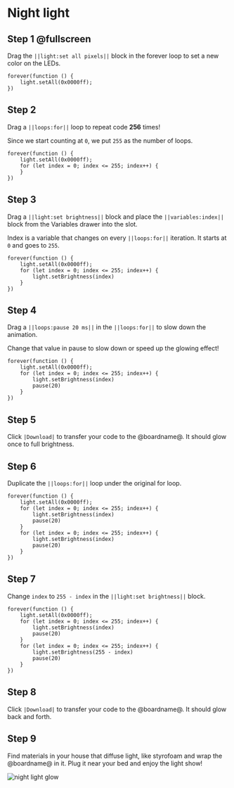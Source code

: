 # Night light

## Step 1 @fullscreen

Drag the `||light:set all pixels||` block in the forever loop to set a new color on the LEDs.

```blocks
forever(function () {
    light.setAll(0x0000ff);
})
```

## Step 2

Drag a `||loops:for||` loop to repeat code **256** times!

Since we start counting at `0`, we put `255` as the number of loops.

```blocks
forever(function () {
    light.setAll(0x0000ff);
    for (let index = 0; index <= 255; index++) {
    }
})
```

## Step 3

Drag a `||light:set brightness||` block and place the `||variables:index||` block from the Variables drawer into the slot.

Index is a variable that changes on every `||loops:for||` iteration. It starts at `0` and goes to `255`.

```blocks
forever(function () {
    light.setAll(0x0000ff);
    for (let index = 0; index <= 255; index++) {
        light.setBrightness(index)
    }
})
```

## Step 4

Drag a `||loops:pause 20 ms||` in the `||loops:for||` to slow down the animation.

Change that value in pause to slow down or speed up the glowing effect!

```blocks
forever(function () {
    light.setAll(0x0000ff);
    for (let index = 0; index <= 255; index++) {
        light.setBrightness(index)
        pause(20)
    }
})
```

## Step 5

Click `|Download|` to transfer your code to the @boardname@. It should glow once to full brightness.

## Step 6

Duplicate the `||loops:for||` loop under the original for loop.

```blocks
forever(function () {
    light.setAll(0x0000ff);
    for (let index = 0; index <= 255; index++) {
        light.setBrightness(index)
        pause(20)
    }
    for (let index = 0; index <= 255; index++) {
        light.setBrightness(index)
        pause(20)
    }
})
```

## Step 7

Change `index` to `255 - index` in the `||light:set brightness||` block.

```blocks
forever(function () {
    light.setAll(0x0000ff);
    for (let index = 0; index <= 255; index++) {
        light.setBrightness(index)
        pause(20)
    }
    for (let index = 0; index <= 255; index++) {
        light.setBrightness(255 - index)
        pause(20)
    }
})
```

## Step 8

Click `|Download|` to transfer your code to the @boardname@. It should glow back and forth.

## Step 9

Find materials in your house that diffuse light, like styrofoam and wrap the @boardname@ in it. Plug it near your bed and enjoy the light show!

![night light glow](/static/cp/tutorials/night-light/night-glow.gif)